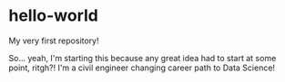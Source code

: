 # hello-world

My very first repository!

So... yeah, I'm starting this because any great idea had to start at some point, ritgh?!
I'm a civil engineer changing career path to Data Science!
